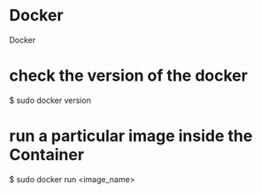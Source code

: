 # Docker
Docker

# check the version of the docker
$ sudo docker version

# run a particular image inside the Container
$ sudo docker run <image_name>
